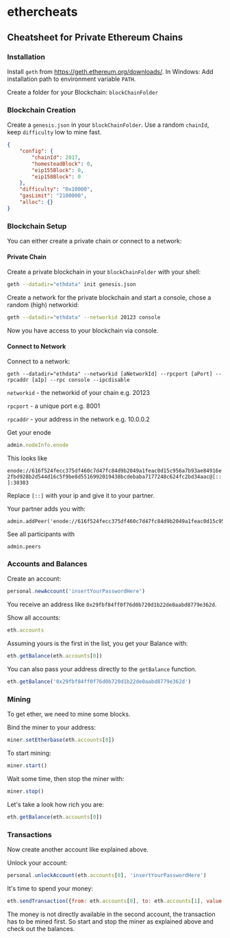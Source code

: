 # ethercheats

## Cheatsheet for Private Ethereum Chains

### Installation

Install `geth` from https://geth.ethereum.org/downloads/.
In Windows: Add installation path to environment variable `PATH`.

Create a folder for your Blockchain: `blockChainFolder`

### Blockchain Creation

Create a `genesis.json` in your `blockChainFolder`.
Use a random `chainId`, keep `difficulty` low to mine fast.

```json
{
    "config": {
        "chainId": 2017,
        "homesteadBlock": 0,
        "eip155Block": 0,
        "eip158Block": 0
    },
    "difficulty": "0x10000",
    "gasLimit": "2100000",
    "alloc": {}
}
```

### Blockchain Setup

You can either create a private chain or connect to a network:

#### Private Chain

Create a private blockchain in your `blockChainFolder` with your shell:

```sh
geth --datadir="ethdata" init genesis.json
```

Create a network for the private blockchain and start a console, chose a random (high) networkid:

```sh
geth --datadir="ethdata" --networkid 20123 console
```

Now you have access to your blockchain via console.

#### Connect to Network

Connect to a network:

```shell
geth --datadir="ethdata" --networkid [aNetworkId] --rpcport [aPort] --rpcaddr [aIp] --rpc console --ipcdisable
```

`networkid` - the networkid of your chain e.g. 20123 

`rpcport` - a unique port e.g. 8001

`rpcaddr` - your address in the network e.g. 10.0.0.2


Get your enode
```javascript
admin.nodeInfo.enode
```
This looks like

`enode://616f524fecc375df460c7d47fc84d9b2049a1feac0d15c956a7b93ae84916e2fbd928b2d544d16c5f9be8d5516992019438bcdebaba7177248c624fc2bd34aac@[::]:30303`

Replace `[::]` with your ip and give it to your partner.

Your partner adds you with:

```
admin.addPeer('enode://616f524fecc375df460c7d47fc84d9b2049a1feac0d15c956a7b93ae84916e2fbd928b2d544d16c5f9be8d5516992019438bcdebaba7177248c624fc2bd34aac@10.0.0.2:30303')
```

See all participants with

```
admin.peers
```

### Accounts and Balances

Create an account:

```javascript
personal.newAccount('insertYourPasswordHere')
```

You receive an address like `0x29fbf84ff0f76d0b720d1b22de0aabd8779e362d`.

Show all accounts:

```javascript
eth.accounts
```

Assuming yours is the first in the list, you get your Balance with:

```javascript
eth.getBalance(eth.accounts[0])
```

You can also pass your address directly to the `getBalance` function.

```javascript
eth.getBalance('0x29fbf84ff0f76d0b720d1b22de0aabd8779e362d')
```

### Mining

To get ether, we need to mine some blocks.

Bind the miner to your address:
```javascript
miner.setEtherbase(eth.accounts[0])
```

To start mining:
```javascript
miner.start()
```

Wait some time, then stop the miner with:
```javascript
miner.stop()
```

Let's take a look how rich you are:

```javascript
eth.getBalance(eth.accounts[0])
```

### Transactions

Now create another account like explained above.

Unlock your account:

```javascript
personal.unlockAccount(eth.accounts[0], 'insertYourPasswordHere')
```

It's time to spend your money:

```javascript
eth.sendTransaction({from: eth.accounts[0], to: eth.accounts[1], value: 202020})
```

The money is not directly available in the second account, the transaction has to be mined first.
So start and stop the miner as explained above and check out the balances.




